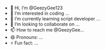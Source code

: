 - 👋 Hi, I’m @GeezyGee123
- 👀 I’m interested in coding ...
- 🌱 I’m currently learning script developer ...
- 💞️ I’m looking to collaborate on ...
- 📫 How to reach me @GeezyGee...
- 😄 Pronouns: ...
- ⚡ Fun fact: ...

<!---
GeezyGee123/GeezyGee123 is a ✨ special ✨ repository because its `README.md` (this file) appears on your GitHub profile.
You can click the Preview link to take a look at your changes.
--->
